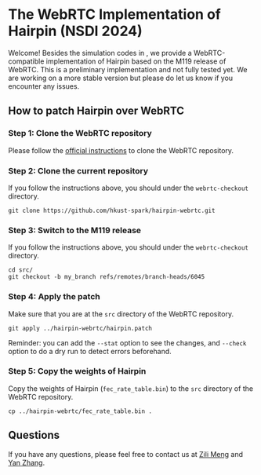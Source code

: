 # The WebRTC Implementation of Hairpin (NSDI 2024)
Welcome! Besides the simulation codes in [](), we provide a WebRTC-compatible implementation of Hairpin based on the M119 release of WebRTC.
This is a preliminary implementation and not fully tested yet.
We are working on a more stable version but please do let us know if you encounter any issues.

## How to patch Hairpin over WebRTC

### Step 1: Clone the WebRTC repository
Please follow the [official instructions](https://webrtc.github.io/webrtc-org/native-code/development/) to clone the WebRTC repository.

### Step 2: Clone the current repository
If you follow the instructions above, you should under the `webrtc-checkout` directory.
```
git clone https://github.com/hkust-spark/hairpin-webrtc.git
```

### Step 3: Switch to the M119 release
If you follow the instructions above, you should under the `webrtc-checkout` directory.
```
cd src/
git checkout -b my_branch refs/remotes/branch-heads/6045
```

### Step 4: Apply the patch
Make sure that you are at the `src` directory of the WebRTC repository.
```
git apply ../hairpin-webrtc/hairpin.patch
```
Reminder: you can add the `--stat` option to see the changes, and `--check` option to do a dry run to detect errors beforehand.

### Step 5: Copy the weights of Hairpin
Copy the weights of Hairpin (`fec_rate_table.bin`) to the `src` directory of the WebRTC repository.
```
cp ../hairpin-webrtc/fec_rate_table.bin .
```

## Questions
If you have any questions, please feel free to contact us at [Zili Meng](mailto:zilim@ust.hk) and [Yan Zhang](zh-yan20@mails.tsinghua.edu.cn).